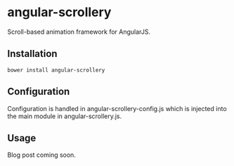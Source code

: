 angular-scrollery
=================

Scroll-based animation framework for AngularJS.

Installation
---------------------

`bower install angular-scrollery`

Configuration
---------------------

Configuration is handled in angular-scrollery-config.js which is injected into the main module in angular-scrollery.js.

Usage
---------------------

Blog post coming soon.
